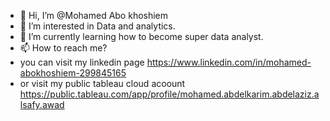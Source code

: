 - 👋 Hi, I’m @Mohamed Abo khoshiem
- 👀 I’m interested in Data and analytics.
- 🌱 I’m currently learning how to become super data analyst.
- 📫 How to reach me? 
- you can visit my linkedin page <https://www.linkedin.com/in/mohamed-abokhoshiem-299845165>
- or visit my public tableau cloud acoount <https://public.tableau.com/app/profile/mohamed.abdelkarim.abdelaziz.alsafy.awad>

<!---
Mokhoshiem/Mokhoshiem is a ✨ special ✨ repository because its `README.md` (this file) appears on your GitHub profile.
You can click the Preview link to take a look at your changes.
--->
